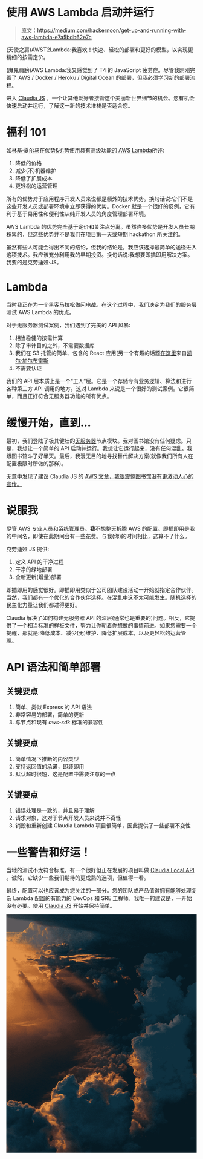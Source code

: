 # 使用 AWS Lambda 启动并运行

> 原文：<https://medium.com/hackernoon/get-up-and-running-with-aws-lambda-e7a5bdb62e7c>

(天使之肩)AWST2Lambda:我喜欢！快速、轻松的部署和更好的模型，以实现更精细的按需定价。

(魔鬼肩膀)AWS Lambda:我又感觉到了 T4 的 JavaScript 疲劳症。尽管我刚刚完善了 AWS / Docker / Heroku / Digital Ocean 的部署，但我必须学习新的部署流程。

进入 [Claudia JS](https://github.com/claudiajs/claudia) ，一个让其他爱好者接管这个美丽新世界细节的机会。您有机会快速启动并运行，了解这一新的技术堆栈是否适合您。

# 福利 101

如[林基·夏尔马](https://medium.com/u/b3a08142d0af?source=post_page-----e7a5bdb62e7c--------------------------------)在[优势&劣势使用具有高级功能的 AWS Lambda](/tech-journal/advantages-disadvantages-of-using-aws-lambda-with-advanced-features-287e73607823)所述:

1.  降低的价格
2.  减少(不)机器维护
3.  降低了扩展成本
4.  更轻松的运营管理

所有的优势对于应用程序开发人员来说都是额外的技术优势。换句话说:它们不是这些开发人员或部署环境中立即获得的优势。Docker 就是一个很好的反例，它有利于基于易用性和便利性从纯开发人员的角度管理部署环境。

AWS Lambda 的优势完全基于定价和关注点分离。虽然许多优势是开发人员长期积累的，但这些优势并不是我们在项目第一天或短期 hackathon 所关注的。

虽然有些人可能会得出不同的结论，但我的结论是，我应该选择最简单的途径进入这项技术。我应该充分利用我的早期投资。换句话说:我想要即插即用解决方案。我要的是克劳迪娅·JS。

# Lambda

当时我正在为一个黑客马拉松做闪电战。在这个过程中，我们决定为我们的服务层测试 AWS Lambda 的优点。

对于无服务器测试案例，我们遇到了完美的 API 风暴:

1.  相当稳健的按需计算
2.  除了审计目的之外，不需要数据库
3.  我们在 S3 托管的简单、包含的 React 应用(另一个有趣的话题[在这里](https://medium.freecodecamp.org/how-to-host-a-website-on-s3-without-getting-lost-in-the-sea-e2b82aa6cd38?gi=1a2177e5797b)来自[凯尔·加尔布雷斯](https://medium.com/u/9c730136e183?source=post_page-----e7a5bdb62e7c--------------------------------)
4.  不需要认证

我们的 API 层本质上是一个“工人”层。它是一个存储专有业务逻辑、算法和进行各种第三方 API 调用的地方。这对 Lambda 来说是一个很好的测试案例。它很简单，而且正好符合无服务器功能的所有优点。

# 缓慢开始，直到…

最初，我们登陆了极其健壮的[无服务器](https://www.npmjs.com/package/serverless)节点模块。我对图书馆没有任何疑虑。只是，我想让一个简单的 API 启动并运行。我想让它运行起来，没有任何混乱。我跟图书馆斗了好半天。最后，我漫无目的地寻找替代解决方案(就像我们所有人在配置极限时所做的那样)。

无意中发现了建议 Claudia JS 的 [AWS 文章，我很震惊图书馆没有更激动人心的宣传。](https://aws.amazon.com/blogs/compute/how-to-turn-node-js-projects-into-aws-lambda-microservices-easily-with-claudiajs/)

# 说服我

尽管 AWS 专业人员和系统管理员。**我**不想整天折腾 AWS 的配置。即插即用是我的中间名，即使在此期间会有一些花费。与我(你)的时间相比，这算不了什么。

克劳迪娅 JS 提供:

1.  定义 API 的干净过程
2.  干净的绿地部署
3.  全新更新(增量)部署

即插即用的感觉很好。即插即用类似于公司团队建设活动一开始就指定合作伙伴。当然，我们都有一个优化的合作伙伴选择。在混乱中这不太可能发生。随机选择的民主化力量让我们都过得更好。

Claudia 解决了如何构建无服务器 API 的深层(通常也是重要的)问题。相反，它提供了一个相当标准的样板文件，努力让你朝着你想做的事情前进。如果您需要一个提醒，那就是:降低成本、减少(无)维护、降低扩展成本，以及更轻松的运营管理。

# API 语法和简单部署

## 关键要点

1.  简单、类似 Express 的 API 语法
2.  非常容易的部署，简单的更新
3.  与节点和现有 *aws-sdk* 标准的兼容性

## 关键要点

1.  简单情况下推断的内容类型
2.  支持返回值的承诺，即装即用
3.  默认超时很短，这是配置中需要注意的一点

## 关键要点

1.  错误处理是一致的，并且易于理解
2.  请求对象，这对于节点开发人员来说并不奇怪
3.  销毁和重新创建 Claudia Lambda 项目很简单，因此提供了一些部署不变性

# 一些警告和好运！

当地的测试不太符合标准。有一个很好但正在发展的项目叫做 [Claudia Local API](https://github.com/suddi/claudia-local-api) 。诚然，它缺少一些我们期待的更成熟的选项，但值得一看。

最终，配置可以也应该成为您关注的一部分。您的团队或产品值得拥有能够处理复杂 Lambda 配置的有能力的 DevOps 和 SRE 工程师。我唯一的建议是，一开始没有必要。使用 [Claudia JS](https://github.com/claudiajs/claudia) 开始并保持简单。

![](img/da91e8a10e35cfb995307219d27fcc81.png)